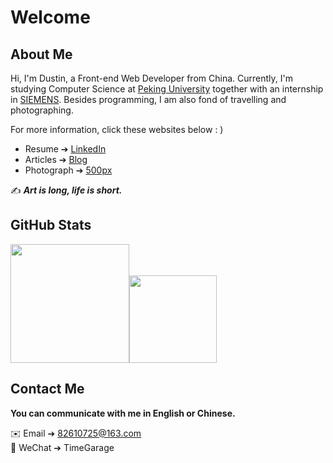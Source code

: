 # Welcome
## About Me

Hi, I'm Dustin, a Front-end Web Developer from China. Currently, I'm studying Computer Science at [Peking University](https://www.pku.edu.cn) together with an internship in [SIEMENS](https://www.siemens.com/global/en.html). Besides programming, I am also fond of travelling and photographing. 

For more information,  click these websites below : )
- Resume ➔ [LinkedIn](https://www.linkedin.com/in/dustinpeng)
- Articles ➔ [Blog](https://timegarage.github.io)
- Photograph ➔ [500px](https://500px.com.cn/dustinpeng)

✍️ ***Art is long, life is short.***

## GitHub Stats

<div style="display: inline-block;"><img src="https://github-readme-stats.vercel.app/api?username=TimeGarage&count_private=true&hide_border=true&show_icons=true&theme=vue" height="190px"/><img src="https://github-readme-stats.vercel.app/api/top-langs/?hide=jupyter+notebook&theme=vue&username=TimeGarage&hide_border=true&layout=compact" height="140px"/></div>


## Contact Me

**You can communicate with me in English or Chinese.** 

✉️ Email ➔ 82610725@163.com</br>
💬 WeChat ➔ TimeGarage

